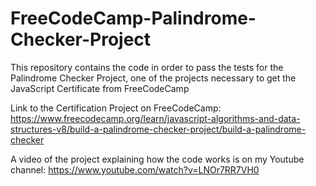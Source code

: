# FreeCodeCamp-Palindrome-Checker-Project
This repository contains the code in order to pass the tests for the Palindrome Checker Project, one of the projects necessary to get the JavaScript Certificate from FreeCodeCamp

Link to the Certification Project on FreeCodeCamp: https://www.freecodecamp.org/learn/javascript-algorithms-and-data-structures-v8/build-a-palindrome-checker-project/build-a-palindrome-checker

A video of the project explaining how the code works is on my Youtube channel: https://www.youtube.com/watch?v=LNOr7RR7VH0
